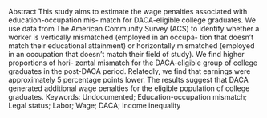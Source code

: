 Abstract
This study aims to estimate the wage penalties associated with education-occupation mis-
match for DACA-eligible college graduates. We use data from The American Community
Survey (ACS) to identify whether a worker is vertically mismatched (employed in an occupa-
tion that doesn’t match their educational attainment) or horizontally mismatched (employed
in an occupation that doesn’t match their field of study). We find higher proportions of hori-
zontal mismatch for the DACA-eligible group of college graduates in the post-DACA period.
Relatedly, we find that earnings were approximately 5 percentage points lower. The results
suggest that DACA generated additional wage penalties for the eligible population of college
graduates.
Keywords: Undocumented; Education-occupation mismatch; Legal status; Labor; Wage;
DACA; Income inequality

